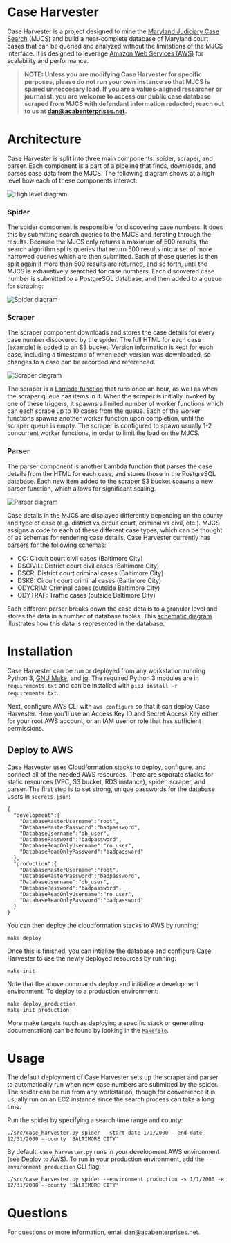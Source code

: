 # Case Harvester
Case Harvester is a project designed to mine the [Maryland Judiciary Case Search](http://casesearch.courts.state.md.us/casesearch/inquiry-index.jsp) (MJCS) and build a near-complete database of Maryland court cases that can be queried and analyzed without the limitations of the MJCS interface. It is designed to leverage [Amazon Web Services (AWS)](https://aws.amazon.com/) for scalability and performance.

> **NOTE: Unless you are modifying Case Harvester for specific purposes, please do not run your own instance so that MJCS is spared unneccesary load. If you are a values-aligned researcher or journalist, you are welcome to access our public case database scraped from MJCS with defendant information redacted; reach out to us at [dan@acabenterprises.net](mailto:dan@acabenterprises.net).**

# Architecture
Case Harvester is split into three main components: spider, scraper, and parser. Each component is a part of a pipeline that finds, downloads, and parses case data from the MJCS. The following diagram shows at a high level how each of these components interact:

![High level diagram](./img/main.svg)

### Spider
The spider component is responsible for discovering case numbers. It does this by submitting search queries to the MJCS and iterating through the results. Because the MJCS only returns a maximum of 500 results, the search algorithm splits queries that return 500 results into a set of more narrowed queries which are then submitted. Each of these queries is then split again if more than 500 results are returned, and so forth, until the MJCS is exhaustively searched for case numbers. Each discovered case number is submitted to a PostgreSQL database, and then added to a queue for scraping:

![Spider diagram](./img/spider.svg)

### Scraper
The scraper component downloads and stores the case details for every case number discovered by the spider. The full HTML for each case ([example](http://casesearch.courts.state.md.us/casesearch/inquiryDetail.jis?caseId=116090001&loc=69&detailLoc=DSK8)) is added to an S3 bucket. Version information is kept for each case, including a timestamp of when each version was downloaded, so changes to a case can be recorded and referenced.

![Scraper diagram](./img/scraper.svg)

The scraper is a [Lambda function](https://aws.amazon.com/lambda/) that runs once an hour, as well as when the scraper queue has items in it. When the scraper is initially invoked by one of these triggers, it spawns a limited number of worker functions which can each scrape up to 10 cases from the queue. Each of the worker functions spawns another worker function upon completion, until the scraper queue is empty. The scraper is configured to spawn usually 1-2 concurrent worker functions, in order to limit the load on the MJCS.

### Parser
The parser component is another Lambda function that parses the case details from the HTML for each case, and stores those in the PostgreSQL database. Each new item added to the scraper S3 bucket spawns a new parser function, which allows for significant scaling.

![Parser diagram](./img/parser.svg)

Case details in the MJCS are displayed differently depending on the county and type of case (e.g. district vs circuit court, criminal vs civil, etc.). MJCS assigns a code to each of these different case types, which can be thought of as schemas for rendering case details. Case Harvester currently has [parsers](src/mjcs/parser) for the following schemas:
* CC: Circuit court civil cases (Baltimore City)
* DSCIVIL: District court civil cases (Baltimore City)
* DSCR: District court criminal cases (Baltimore City)
* DSK8: Circuit court criminal cases (Baltimore City)
* ODYCRIM: Criminal cases (outside Baltimore City)
* ODYTRAF: Traffic cases (outside Baltimore City)

Each different parser breaks down the case details to a granular level and stores the data in a number of database tables. This [schematic diagram](https://disman.tl/caseharvester/relationships.html) illustrates how this data is represented in the database.

# Installation
Case Harvester can be run or deployed from any workstation running Python 3, [GNU Make](https://www.gnu.org/software/make/), and [jq](https://stedolan.github.io/jq/). The required Python 3 modules are in `requirements.txt` and can be installed with `pip3 install -r requirements.txt`.

Next, configure AWS CLI with `aws configure` so that it can deploy Case Harvester. Here you'll use an Access Key ID and Secret Access Key either for your root AWS account, or an IAM user or role that has sufficient permissions.

## Deploy to AWS
Case Harvester uses [Cloudformation](https://aws.amazon.com/cloudformation/) stacks to deploy, configure, and connect all of the needed AWS resources. There are separate stacks for static resources (VPC, S3 bucket, RDS instance), spider, scraper, and parser. The first step is to set strong, unique passwords for the database users in `secrets.json`:

```
{
  "development":{
    "DatabaseMasterUsername":"root",
    "DatabaseMasterPassword":"badpassword",
    "DatabaseUsername":"db_user",
    "DatabasePassword":"badpassword",
    "DatabaseReadOnlyUsername":"ro_user",
    "DatabaseReadOnlyPassword":"badpassword"
  },
  "production":{
    "DatabaseMasterUsername":"root",
    "DatabaseMasterPassword":"badpassword",
    "DatabaseUsername":"db_user",
    "DatabasePassword":"badpassword",
    "DatabaseReadOnlyUsername":"ro_user",
    "DatabaseReadOnlyPassword":"badpassword"
  }
}
```

You can then deploy the cloudformation stacks to AWS by running:

```
make deploy
```

Once this is finished, you can intialize the database and configure Case Harvester to use the newly deployed resources by running:

```
make init
```

Note that the above commands deploy and initialize a development environment. To deploy to a production environment:

```
make deploy_production
make init_production
```

More make targets (such as deploying a specific stack or generating documentation) can be found by looking in the [`Makefile`](Makefile).

# Usage
The default deployment of Case Harvester sets up the scraper and parser to automatically run when new case numbers are submitted by the spider. The spider can be run from any workstation, though for convenience it is usually run on an EC2 instance since the search process can take a long time.

Run the spider by specifying a search time range and county:
```
./src/case_harvester.py spider --start-date 1/1/2000 --end-date 12/31/2000 --county 'BALTIMORE CITY'
```

By default, `case_harvester.py` runs in your development AWS environment (see [Deploy to AWS](#deploy-to-aws)). To run in your production environment, add the `--environment production` CLI flag:

```
./src/case_harvester.py spider --environment production -s 1/1/2000 -e 12/31/2000 --county 'BALTIMORE CITY'
```

# Questions
For questions or more information, email [dan@acabenterprises.net](mailto:dan@acabenterprises.net).
